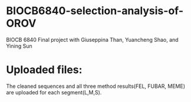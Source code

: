 # BIOCB6840-selection-analysis-of-OROV
BIOCB 6840 Final project with Giuseppina Than, Yuancheng Shao, and Yining Sun
# Uploaded files:
The cleaned sequences and all three method results(FEL, FUBAR, MEME) are uploaded for each segment(L,M,S).
